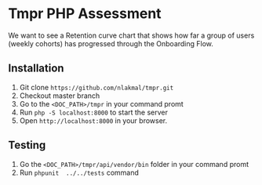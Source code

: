 # Tmpr PHP Assessment
We want to see a Retention curve chart that shows how far a group of users (weekly cohorts) has progressed through the Onboarding Flow.

## Installation

1. Git clone `https://github.com/nlakmal/tmpr.git`
2. Checkout master branch
3. Go to the `<DOC_PATH>/tmpr` in your command promt 
4. Run `php -S localhost:8000` to start the server
5. Open `http://localhost:8000` in your browser.

## Testing

1. Go the `<DOC_PATH>/tmpr/api/vendor/bin` folder in your command promt
2. Run `phpunit  ../../tests` command


